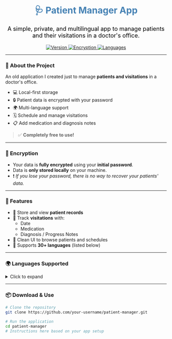 <h1 align="center" style="color:steelblue;">🩺 Patient Manager App</h1>

<p align="center" style="color:black; font-size:18px;">
A simple, private, and multilingual app to manage patients and their visitations in a doctor's office.
</p>

<p align="center">
  <a href="#features">
    <img src="https://img.shields.io/badge/Version-1.0-steelblue?style=for-the-badge&logo=github" alt="Version">
  </a>
  <a href="#encryption">
    <img src="https://img.shields.io/badge/Encrypted-Yes-black?style=for-the-badge&logo=lock" alt="Encryption">
  </a>
  <a href="#languages-supported">
    <img src="https://img.shields.io/badge/Languages-30+-steelblue?style=for-the-badge&logo=googletranslate" alt="Languages">
  </a>
</p>

---

### 📝 About the Project

An old application I created just to manage **patients and visitations** in a doctor's office.

- 💻 Local-first storage
- 🔒 Patient data is encrypted with your password
- 🌍 Multi-language support
- 🗓️ Schedule and manage visitations
- 📋 Add medication and diagnosis notes

> ✅ **Completely free to use!**

---

### 🔐 Encryption

- Your data is **fully encrypted** using your **initial password**.
- Data is **only stored locally** on your machine.
- ❗ _If you lose your password, there is no way to recover your patients' data._

---

### 🌟 Features

- 👤 Store and view **patient records**
- 📅 Track **visitations** with:
  - Date
  - Medication
  - Diagnosis / Progress Notes
- 🧭 Clean UI to browse patients and schedules
- 💬 Supports **30+ languages** (listed below)

---

### 🌍 Languages Supported

<details>
<summary>Click to expand</summary>

- English
- Greek
- Spanish
- French
- German
- Italian
- Portuguese
- Dutch
- Russian
- Chinese (Simplified & Traditional)
- Japanese
- Korean
- Arabic
- Hebrew
- Turkish
- Polish
- Swedish
- Norwegian
- Danish
- Finnish
- Czech
- Hungarian
- Romanian
- Thai
- Vietnamese
- Hindi
- Indonesian
- Malay
- Ukrainian

</details>

---

### 📦 Download & Use

```bash
# Clone the repository
git clone https://github.com/your-username/patient-manager.git

# Run the application
cd patient-manager
# Instructions here based on your app setup
